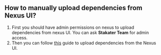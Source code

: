 ## How to manually upload dependencies from Nexus UI?

1. First you should have admin permissions on nexus to upload dependencies from nexus UI. You can ask **Stakater Team** for admin access.
1. Then you can follow [this](https://help.sonatype.com/repomanager3/user-interface/uploading-components) guide to upload dependencies from the Nexus UI.